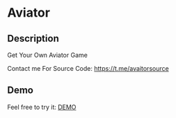 # Aviator

## Description
Get Your Own Aviator Game

Contact me For Source Code: https://t.me/avaitorsource

## Demo
Feel free to try it: [DEMO](https://game1.upahar.shop/)

